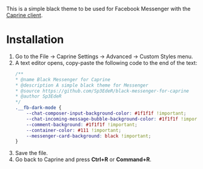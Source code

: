This is a simple black theme to be used for Facebook Messenger with the [Caprine client](https://github.com/sindresorhus/caprine).

# Installation

1. Go to the File &rarr; Caprine Settings &rarr; Advanced &rarr; Custom Styles menu.
2. A text editor opens, copy-paste the following code to the end of the text:
   ```css
   /**
   * @name Black Messenger for Caprine
   * @description A simple black theme for Messenger
   * @source https://github.com/Sp3EdeR/black-messenger-for-caprine
   * @author Sp3EdeR
   */
   .__fb-dark-mode {
       --chat-composer-input-background-color: #1f1f1f !important;
       --chat-incoming-message-bubble-background-color: #1f1f1f !important;
       --comment-background: #1f1f1f !important;
       --container-color: #111 !important;
       --messenger-card-background: black !important;
   }
   ```
3. Save the file.
4. Go back to Caprine and press **Ctrl+R** or **Command+R**.
